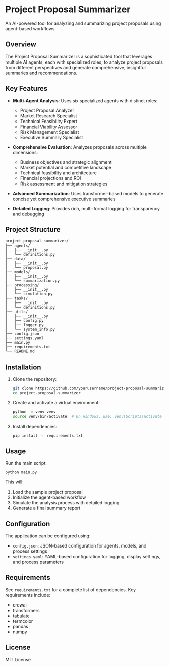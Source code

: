 # Project Proposal Summarizer

An AI-powered tool for analyzing and summarizing project proposals using agent-based workflows.

## Overview

The Project Proposal Summarizer is a sophisticated tool that leverages multiple AI agents, each with specialized roles, to analyze project proposals from different perspectives and generate comprehensive, insightful summaries and recommendations.

## Key Features

- **Multi-Agent Analysis**: Uses six specialized agents with distinct roles:
  - Project Proposal Analyzer
  - Market Research Specialist
  - Technical Feasibility Expert
  - Financial Viability Assessor
  - Risk Management Specialist
  - Executive Summary Specialist

- **Comprehensive Evaluation**: Analyzes proposals across multiple dimensions:
  - Business objectives and strategic alignment
  - Market potential and competitive landscape
  - Technical feasibility and architecture
  - Financial projections and ROI
  - Risk assessment and mitigation strategies

- **Advanced Summarization**: Uses transformer-based models to generate concise yet comprehensive executive summaries

- **Detailed Logging**: Provides rich, multi-format logging for transparency and debugging

## Project Structure

```
project-proposal-summarizer/
├── agents/
│   ├── __init__.py
│   └── definitions.py
├── data/
│   ├── __init__.py
│   └── proposal.py
├── models/
│   ├── __init__.py
│   └── summarization.py
├── processing/
│   ├── __init__.py
│   └── simulation.py
├── tasks/
│   ├── __init__.py
│   └── definitions.py
├── utils/
│   ├── __init__.py
│   ├── config.py
│   ├── logger.py
│   └── system_info.py
├── config.json
├── settings.yaml
├── main.py
├── requirements.txt
└── README.md
```

## Installation

1. Clone the repository:
   ```bash
   git clone https://github.com/yourusername/project-proposal-summarizer.git
   cd project-proposal-summarizer
   ```

2. Create and activate a virtual environment:
   ```bash
   python -m venv venv
   source venv/bin/activate  # On Windows, use: venv\Scripts\activate
   ```

3. Install dependencies:
   ```bash
   pip install -r requirements.txt
   ```

## Usage

Run the main script:

```bash
python main.py
```

This will:
1. Load the sample project proposal
2. Initialize the agent-based workflow
3. Simulate the analysis process with detailed logging
4. Generate a final summary report

## Configuration

The application can be configured using:

- `config.json`: JSON-based configuration for agents, models, and process settings
- `settings.yaml`: YAML-based configuration for logging, display settings, and process parameters

## Requirements

See `requirements.txt` for a complete list of dependencies. Key requirements include:

- crewai
- transformers
- tabulate
- termcolor
- pandas
- numpy

## License

MIT License
